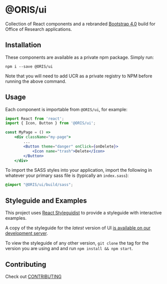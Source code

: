 # @ORIS/ui

Collection of React components and a rebranded [Bootstrap 4.0](https://getbootstrap.com/docs/4.0/getting-started/introduction/) build for Office of Research applications.


## Installation

These components are available as a private npm package. Simply run:

```
npm i --save @ORIS/ui
```

Note that you will need to add UCR as a private registry to NPM before running the above command.


## Usage

Each component is importable from `@ORIS/ui`, for example:

```jsx
import React from 'react';
import { Icon, Button } from '@ORIS/ui';

const MyPage = () =>
    <div className="my-page">
        ...
        <Button theme="danger" onClick={onDelete}>
            <Icon name="trash">Delete</Icon>
        </Button>
    </div>
```

To import the SASS styles into your application, import the following in whatever your primary sass file is (typically an `index.sass`):

```css
@import "@ORIS/ui/build/sass";
```


## Styleguide and Examples

This project uses [React Styleguidist](https://react-styleguidist.js.org/) to provide a styleguide with interactive examples.

A copy of the styleguide for the *latest* version of UI [is available on our development server](https://orwebdev02.rf.ohio-state.edu/ui/styleguide).


To view the styleguide of any other version, `git clone` the tag for the version you are using and and run `npm install && npm start`.

## Contributing

Check out [CONTRIBUTING](CONTRIBUTING.md)
